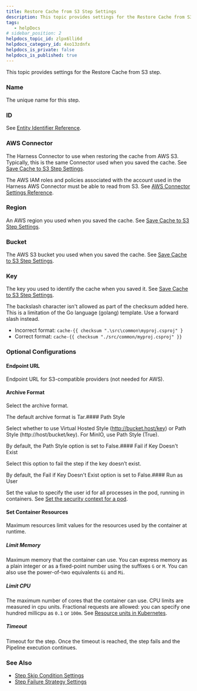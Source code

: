 ```yaml
---
title: Restore Cache from S3 Step Settings
description: This topic provides settings for the Restore Cache from S3 step. Name. The unique name for this step. ID. See Entity Identifier Reference. AWS Connector. The Harness Connector to use when restoring t…
tags: 
   - helpDocs
# sidebar_position: 2
helpdocs_topic_id: zlpx6lli6d
helpdocs_category_id: 4xo13zdnfx
helpdocs_is_private: false
helpdocs_is_published: true
---
```


This topic provides settings for the Restore Cache from S3 step.

### Name

The unique name for this step.

### ID

See [Entity Identifier Reference](/article/li0my8tcz3-entity-identifier-reference).

### AWS Connector

The Harness Connector to use when restoring the cache from AWS S3. Typically, this is the same Connector used when you saved the cache. See [Save Cache to S3 Step Settings](/article/qtvjvrp9sn-save-cache-to-s-3-step-settings).

The AWS IAM roles and policies associated with the account used in the Harness AWS Connector must be able to read from S3. See [AWS Connector Settings Reference](https://newdocs.helpdocs.io/article/m5vkql35ca-aws-connector-settings-reference).

### Region

An AWS region you used when you saved the cache. See [Save Cache to S3 Step Settings](/article/qtvjvrp9sn-save-cache-to-s-3-step-settings).

### Bucket

The AWS S3 bucket you used when you saved the cache. See [Save Cache to S3 Step Settings](/article/qtvjvrp9sn-save-cache-to-s-3-step-settings).

### Key

The key you used to identify the cache when you saved it. See [Save Cache to S3 Step Settings](/article/qtvjvrp9sn-save-cache-to-s-3-step-settings).

The backslash character isn't allowed as part of the checksum added here. This is a limitation of the Go language (golang) template. Use a forward slash instead. 

* Incorrect format: `cache-{{ checksum ".\src\common\myproj.csproj" }`
* Correct format: `cache-{{ checksum "./src/common/myproj.csproj" }}`

### Optional Configurations

#### Endpoint URL

Endpoint URL for S3-compatible providers (not needed for AWS).

#### Archive Format

Select the archive format.

The default archive format is Tar.#### Path Style

Select whether to use Virtual Hosted Style (http://bucket.host/key) or Path Style (http://host/bucket/key). For MinIO, use Path Style (True).

By default, the Path Style option is set to False.#### Fail if Key Doesn't Exist

Select this option to fail the step if the key doesn’t exist.

By default, the Fail if Key Doesn't Exist option is set to False.#### Run as User

Set the value to specify the user id for all processes in the pod, running in containers. See [Set the security context for a pod](https://kubernetes.io/docs/tasks/configure-pod-container/security-context/#set-the-security-context-for-a-pod).

#### Set Container Resources

Maximum resources limit values for the resources used by the container at runtime.

##### Limit Memory

Maximum memory that the container can use. You can express memory as a plain integer or as a fixed-point number using the suffixes `G` or `M`. You can also use the power-of-two equivalents `Gi` and `Mi`.

##### Limit CPU

The maximum number of cores that the container can use. CPU limits are measured in cpu units. Fractional requests are allowed: you can specify one hundred millicpu as `0.1` or `100m`. See [Resource units in Kubernetes](https://kubernetes.io/docs/concepts/configuration/manage-resources-containers/#resource-units-in-kubernetes).

##### Timeout

Timeout for the step. Once the timeout is reached, the step fails and the Pipeline execution continues.

### See Also

* [Step Skip Condition Settings](https://newdocs.helpdocs.io/article/i36ibenkq2-step-skip-condition-settings)
* [Step Failure Strategy Settings](https://newdocs.helpdocs.io/article/htrur23poj-step-failure-strategy-settings)

